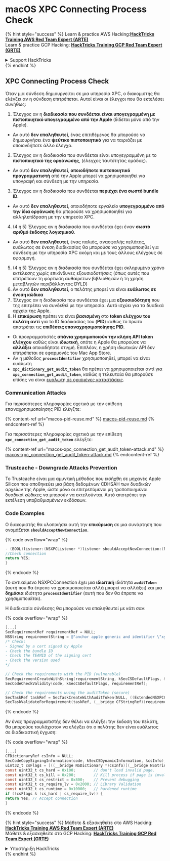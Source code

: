 # macOS XPC Connecting Process Check

{% hint style="success" %}
Learn & practice AWS Hacking:<img src="/.gitbook/assets/arte.png" alt="" data-size="line">[**HackTricks Training AWS Red Team Expert (ARTE)**](https://training.hacktricks.xyz/courses/arte)<img src="/.gitbook/assets/arte.png" alt="" data-size="line">\
Learn & practice GCP Hacking: <img src="/.gitbook/assets/grte.png" alt="" data-size="line">[**HackTricks Training GCP Red Team Expert (GRTE)**<img src="/.gitbook/assets/grte.png" alt="" data-size="line">](https://training.hacktricks.xyz/courses/grte)

<details>

<summary>Support HackTricks</summary>

* Check the [**subscription plans**](https://github.com/sponsors/carlospolop)!
* **Join the** 💬 [**Discord group**](https://discord.gg/hRep4RUj7f) or the [**telegram group**](https://t.me/peass) or **follow** us on **Twitter** 🐦 [**@hacktricks\_live**](https://twitter.com/hacktricks\_live)**.**
* **Share hacking tricks by submitting PRs to the** [**HackTricks**](https://github.com/carlospolop/hacktricks) and [**HackTricks Cloud**](https://github.com/carlospolop/hacktricks-cloud) github repos.

</details>
{% endhint %}

## XPC Connecting Process Check

Όταν μια σύνδεση δημιουργείται σε μια υπηρεσία XPC, ο διακομιστής θα ελέγξει αν η σύνδεση επιτρέπεται. Αυτοί είναι οι έλεγχοι που θα εκτελέσει συνήθως:

1. Έλεγχος αν η **διαδικασία που συνδέεται είναι υπογεγραμμένη με πιστοποιητικό υπογεγραμμένο από την Apple** (δίδεται μόνο από την Apple).
* Αν αυτό **δεν επαληθευτεί**, ένας επιτιθέμενος θα μπορούσε να δημιουργήσει ένα **ψεύτικο πιστοποιητικό** για να ταιριάζει με οποιονδήποτε άλλο έλεγχο.
2. Έλεγχος αν η διαδικασία που συνδέεται είναι υπογεγραμμένη με το **πιστοποιητικό της οργάνωσης**, (έλεγχος ταυτότητας ομάδας).
* Αν αυτό **δεν επαληθευτεί**, **οποιοδήποτε πιστοποιητικό προγραμματιστή** από την Apple μπορεί να χρησιμοποιηθεί για υπογραφή και σύνδεση με την υπηρεσία.
3. Έλεγχος αν η διαδικασία που συνδέεται **περιέχει ένα σωστό bundle ID**.
* Αν αυτό **δεν επαληθευτεί**, οποιοδήποτε εργαλείο **υπογεγραμμένο από την ίδια οργάνωση** θα μπορούσε να χρησιμοποιηθεί για αλληλεπίδραση με την υπηρεσία XPC.
4. (4 ή 5) Έλεγχος αν η διαδικασία που συνδέεται έχει έναν **σωστό αριθμό έκδοσης λογισμικού**.
* Αν αυτό **δεν επαληθευτεί**, ένας παλιός, ανασφαλής πελάτης, ευάλωτος σε ένεση διαδικασίας θα μπορούσε να χρησιμοποιηθεί για σύνδεση με την υπηρεσία XPC ακόμη και με τους άλλους ελέγχους σε εφαρμογή.
5. (4 ή 5) Έλεγχος αν η διαδικασία που συνδέεται έχει σκληρυμένο χρόνο εκτέλεσης χωρίς επικίνδυνες εξουσιοδοτήσεις (όπως αυτές που επιτρέπουν τη φόρτωση αυθαίρετων βιβλιοθηκών ή τη χρήση μεταβλητών περιβάλλοντος DYLD)
1. Αν αυτό **δεν επαληθευτεί**, ο πελάτης μπορεί να είναι **ευάλωτος σε ένεση κώδικα**
6. Έλεγχος αν η διαδικασία που συνδέεται έχει μια **εξουσιοδότηση** που της επιτρέπει να συνδεθεί με την υπηρεσία. Αυτό ισχύει για τα δυαδικά αρχεία της Apple.
7. Η **επικύρωση** πρέπει να είναι **βασισμένη** στο **token ελέγχου του πελάτη** **αντί** για το ID διαδικασίας του (**PID**) καθώς το πρώτο αποτρέπει τις **επιθέσεις επαναχρησιμοποίησης PID**.
* Οι προγραμματιστές **σπάνια χρησιμοποιούν την κλήση API token ελέγχου** καθώς είναι **ιδιωτική**, οπότε η Apple θα μπορούσε να **αλλάξει** οποιαδήποτε στιγμή. Επιπλέον, η χρήση ιδιωτικών API δεν επιτρέπεται σε εφαρμογές του Mac App Store.
* Αν η μέθοδος **`processIdentifier`** χρησιμοποιηθεί, μπορεί να είναι ευάλωτη
* **`xpc_dictionary_get_audit_token`** θα πρέπει να χρησιμοποιείται αντί για **`xpc_connection_get_audit_token`**, καθώς η τελευταία θα μπορούσε επίσης να είναι [ευάλωτη σε ορισμένες καταστάσεις](https://sector7.computest.nl/post/2023-10-xpc-audit-token-spoofing/).

### Communication Attacks

Για περισσότερες πληροφορίες σχετικά με την επίθεση επαναχρησιμοποίησης PID ελέγξτε:

{% content-ref url="macos-pid-reuse.md" %}
[macos-pid-reuse.md](macos-pid-reuse.md)
{% endcontent-ref %}

Για περισσότερες πληροφορίες σχετικά με την επίθεση **`xpc_connection_get_audit_token`** ελέγξτε:

{% content-ref url="macos-xpc_connection_get_audit_token-attack.md" %}
[macos-xpc\_connection\_get\_audit\_token-attack.md](macos-xpc\_connection\_get\_audit\_token-attack.md)
{% endcontent-ref %}

### Trustcache - Downgrade Attacks Prevention

Το Trustcache είναι μια αμυντική μέθοδος που εισήχθη σε μηχανές Apple Silicon που αποθηκεύει μια βάση δεδομένων CDHSAH των δυαδικών αρχείων της Apple, ώστε μόνο οι επιτρεπόμενοι μη τροποποιημένοι δυαδικοί κώδικες να μπορούν να εκτελούνται. Αυτό αποτρέπει την εκτέλεση υποβαθμισμένων εκδόσεων.

### Code Examples

Ο διακομιστής θα υλοποιήσει αυτή την **επικύρωση** σε μια συνάρτηση που ονομάζεται **`shouldAcceptNewConnection`**.

{% code overflow="wrap" %}
```objectivec
- (BOOL)listener:(NSXPCListener *)listener shouldAcceptNewConnection:(NSXPCConnection *)newConnection {
//Check connection
return YES;
}
```
{% endcode %}

Το αντικείμενο NSXPCConnection έχει μια **ιδιωτική** ιδιότητα **`auditToken`** (αυτή που θα έπρεπε να χρησιμοποιείται αλλά μπορεί να αλλάξει) και μια **δημόσια** ιδιότητα **`processIdentifier`** (αυτή που δεν θα έπρεπε να χρησιμοποιείται).

Η διαδικασία σύνδεσης θα μπορούσε να επαληθευτεί με κάτι σαν:

{% code overflow="wrap" %}
```objectivec
[...]
SecRequirementRef requirementRef = NULL;
NSString requirementString = @"anchor apple generic and identifier \"xyz.hacktricks.service\" and certificate leaf [subject.CN] = \"TEAMID\" and info [CFBundleShortVersionString] >= \"1.0\"";
/* Check:
- Signed by a cert signed by Apple
- Check the bundle ID
- Check the TEAMID of the signing cert
- Check the version used
*/

// Check the requirements with the PID (vulnerable)
SecRequirementCreateWithString(requirementString, kSecCSDefaultFlags, &requirementRef);
SecCodeCheckValidity(code, kSecCSDefaultFlags, requirementRef);

// Check the requirements wuing the auditToken (secure)
SecTaskRef taskRef = SecTaskCreateWithAuditToken(NULL, ((ExtendedNSXPCConnection*)newConnection).auditToken);
SecTaskValidateForRequirement(taskRef, (__bridge CFStringRef)(requirementString))
```
{% endcode %}

Αν ένας προγραμματιστής δεν θέλει να ελέγξει την έκδοση του πελάτη, θα μπορούσε τουλάχιστον να ελέγξει ότι ο πελάτης δεν είναι ευάλωτος σε διαδικαστική έγχυση:

{% code overflow="wrap" %}
```objectivec
[...]
CFDictionaryRef csInfo = NULL;
SecCodeCopySigningInformation(code, kSecCSDynamicInformation, &csInfo);
uint32_t csFlags = [((__bridge NSDictionary *)csInfo)[(__bridge NSString *)kSecCodeInfoStatus] intValue];
const uint32_t cs_hard = 0x100;        // don't load invalid page.
const uint32_t cs_kill = 0x200;        // Kill process if page is invalid
const uint32_t cs_restrict = 0x800;    // Prevent debugging
const uint32_t cs_require_lv = 0x2000; // Library Validation
const uint32_t cs_runtime = 0x10000;   // hardened runtime
if ((csFlags & (cs_hard | cs_require_lv)) {
return Yes; // Accept connection
}
```
{% endcode %}

{% hint style="success" %}
Μάθετε & εξασκηθείτε στο AWS Hacking:<img src="/.gitbook/assets/arte.png" alt="" data-size="line">[**HackTricks Training AWS Red Team Expert (ARTE)**](https://training.hacktricks.xyz/courses/arte)<img src="/.gitbook/assets/arte.png" alt="" data-size="line">\
Μάθετε & εξασκηθείτε στο GCP Hacking: <img src="/.gitbook/assets/grte.png" alt="" data-size="line">[**HackTricks Training GCP Red Team Expert (GRTE)**<img src="/.gitbook/assets/grte.png" alt="" data-size="line">](https://training.hacktricks.xyz/courses/grte)

<details>

<summary>Υποστήριξη HackTricks</summary>

* Ελέγξτε τα [**σχέδια συνδρομής**](https://github.com/sponsors/carlospolop)!
* **Εγγραφείτε στην** 💬 [**ομάδα Discord**](https://discord.gg/hRep4RUj7f) ή στην [**ομάδα telegram**](https://t.me/peass) ή **ακολουθήστε** μας στο **Twitter** 🐦 [**@hacktricks\_live**](https://twitter.com/hacktricks\_live)**.**
* **Μοιραστείτε κόλπα hacking υποβάλλοντας PRs στα** [**HackTricks**](https://github.com/carlospolop/hacktricks) και [**HackTricks Cloud**](https://github.com/carlospolop/hacktricks-cloud) github repos.

</details>
{% endhint %}
